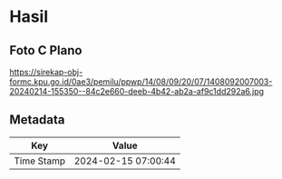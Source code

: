 # Hasil

## Foto C Plano

https://sirekap-obj-formc.kpu.go.id/0ae3/pemilu/ppwp/14/08/09/20/07/1408092007003-20240214-155350--84c2e660-deeb-4b42-ab2a-af9c1dd292a6.jpg


## Metadata

| Key        | Value               |
| ---------- | ------------------- |
| Time Stamp | 2024-02-15 07:00:44 |



